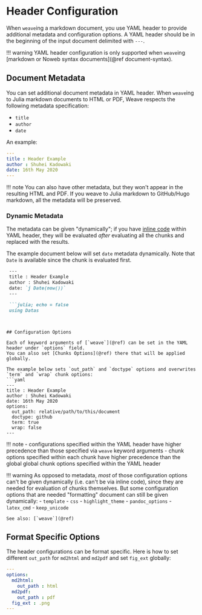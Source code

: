 # Header Configuration

When `weave`ing a markdown document, you use YAML header to provide additional metadata and configuration options.
A YAML header should be in the beginning of the input document delimited with `---`.


!!! warning
    YAML header configuration is only supported when `weave`ing [markdown or Noweb syntax documents](@ref document-syntax).


## Document Metadata

You can set additional document metadata in YAML header.
When `weave`ing to Julia markdown documents to HTML or PDF, Weave respects the following metadata specification:
- `title`
- `author`
- `date`

An example:
```yaml
---
title : Header Example
author : Shuhei Kadowaki
date: 16th May 2020
---
```

!!! note
    You can also have other metadata, but they won't appear in the resulting HTML and PDF.
    If you weave to Julia markdown to GitHub/Hugo markdown, all the metadata will be preserved.

### Dynamic Metadata

The metadata can be given "dynamically"; if you have [inline code](@ref) within YAML header, they will be evaluated _after_ evaluating all the chunks and replaced with the results.

The example document below will set `date` metadata dynamically.
Note that `Date` is available since the chunk is evaluated first.
```md
 ---
 title : Header Example
 author : Shuhei Kadowaki
 date: `j Date(now())`
 ---

 ```julia; echo = false
 using Datas
 ```
```


## Configuration Options

Each of keyword arguments of [`weave`](@ref) can be set in the YAML header under `options` field.
You can also set [Chunks Options](@ref) there that will be applied globally.

The example below sets `out_path` and `doctype` options and overwrites `term` and `wrap` chunk options:
```yaml
---
title : Header Example
author : Shuhei Kadowaki
date: 16th May 2020
options:
  out_path: relative/path/to/this/document
  doctype: github
  term: true
  wrap: false
---
```

!!! note
    - configurations specified within the YAML header have higher precedence than those specified via `weave` keyword arguments
    - chunk options specified within each chunk have higher precedence than the global global chunk options specified within the YAML header

!!! warning
    As opposed to metadata, _most_ of those configuration options can't be given dynamically (i.e. can't be via inline code),
    since they are needed for evaluation of chunks themselves.
    But some configuration options that are needed "formatting" document can still be given dynamically:
    - `template`
    - `css`
    - `highlight_theme`
    - `pandoc_options`
    - `latex_cmd`
    - `keep_unicode`

    See also: [`weave`](@ref)

## Format Specific Options

The header configurations can be format specific.
Here is how to set different `out_path` for `md2html` and `md2pdf` and set `fig_ext` globally:
```yaml
---
options:
  md2html:
    out_path : html
  md2pdf:
    out_path : pdf
  fig_ext : .png
---
```
